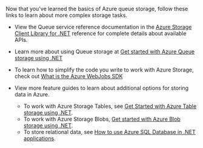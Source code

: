 Now that you've learned the basics of Azure queue storage, follow these links to learn about more complex storage tasks.

- View the Queue service reference documentation in the [Azure Storage Client Library for .NET](http://go.microsoft.com/fwlink/?LinkID=390731) reference for complete details about available APIs.
- Learn more about using Queue storage at [Get started with Azure Queue storage using .NET](../articles/storage/storage-dotnet-how-to-use-queues.md)

- To learn how to simplify the code you write to work with Azure Storage, check out [What is the Azure WebJobs SDK](../articles/app-service-web/websites-dotnet-webjobs-sdk.md)
- View more feature guides to learn about additional options for storing data in Azure.
  - To work with Azure Storage Tables, see [Get Started with Azure Table storage using .NET](../articles/storage/storage-dotnet-how-to-use-tables.md).
  - To work with Azure Storage Blobs, [Get started with Azure Blob storage using .NET](../articles/storage/storage-dotnet-how-to-use-blobs.md).
  - To store relational data, see [How to use Azure SQL Database in .NET applications](../articles/sql-database/sql-database-dotnet-how-to-use/).